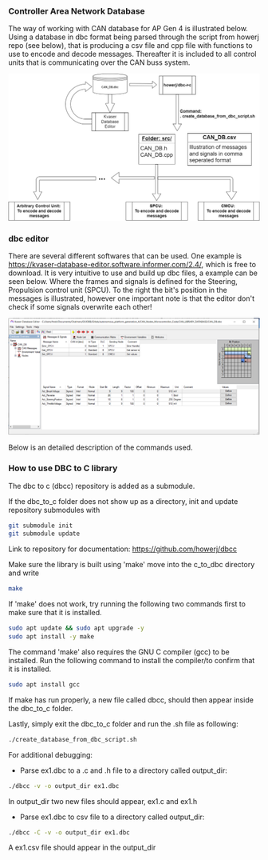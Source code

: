 ### Controller Area Network Database

The way of working with CAN database for AP Gen 4 is illustrated below. Using a database in dbc format being parsed through the script from howerj repo (see below), that is producing a csv file and cpp file with functions to use to encode and decode messages. Thereafter it is included to all control units that is communicating over the CAN buss system.

![images/CAN.jpg](images/CAN.jpg)

### dbc editor

There are several different softwares that can be used. One example is https://kvaser-database-editor.software.informer.com/2.4/, which is free to download. It is very intuitive to use and build up dbc files, a example can be seen below. Where the frames and signals is defined for the Steering, Propulsion control unit (SPCU). To the right the bit's position in the messages is illustrated, however one important note is that the editor don't check if some signals overwrite each other!

![images/dbc_editor.PNG](images/dbc_editor.PNG)

Below is an detailed description of the commands used.

### How to use DBC to C library

The dbc to c (dbcc) repository is added as a submodule.

If the dbc_to_c folder does not show up as a directory, init and update repository submodules with

```bash
git submodule init
git submodule update
```

Link to repository for documentation: https://github.com/howerj/dbcc

Make sure the library is built using 'make'
move into the c_to_dbc directory and write

```bash
make
```

If 'make' does not work, try running the following two commands first to make sure that it is installed.

```bash
sudo apt update && sudo apt upgrade -y
sudo apt install -y make
```

The command 'make' also requires the GNU C compiler (gcc) to be installed. Run the following command to install the compiler/to confirm that it is installed.

```bash
sudo apt install gcc
```

If make has run properly, a new file called dbcc, should then appear inside the dbc_to_c folder.

Lastly, simply exit the dbc_to_c folder and run the .sh file as following:

```bash
./create_database_from_dbc_script.sh
```

For additional debugging:

- Parse ex1.dbc to a .c and .h file to a directory called output_dir:

```bash
./dbcc -v -o output_dir ex1.dbc
```

In output_dir two new files should appear, ex1.c and ex1.h

- Parse ex1.dbc to csv file to a directory called output_dir:

```bash
./dbcc -C -v -o output_dir ex1.dbc
```

A ex1.csv file should appear in the output_dir

